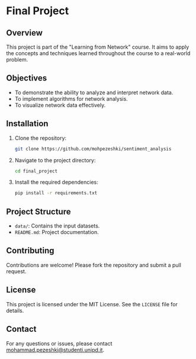 # Final Project

## Overview
This project is part of the "Learning from Network" course. It aims to apply the concepts and techniques learned throughout the course to a real-world problem.

## Objectives
- To demonstrate the ability to analyze and interpret network data.
- To implement algorithms for network analysis.
- To visualize network data effectively.

## Installation
1. Clone the repository:
    ```bash
    git clone https://github.com/mohpezeshki/sentiment_analysis
    ```
2. Navigate to the project directory:
    ```bash
    cd final_project
    ```
3. Install the required dependencies:
    ```bash
    pip install -r requirements.txt
    ```

## Project Structure
- `data/`: Contains the input datasets.
- `README.md`: Project documentation.

## Contributing
Contributions are welcome! Please fork the repository and submit a pull request.

## License
This project is licensed under the MIT License. See the `LICENSE` file for details.

## Contact
For any questions or issues, please contact mohammad.pezeshki@studenti.unipd.it.
